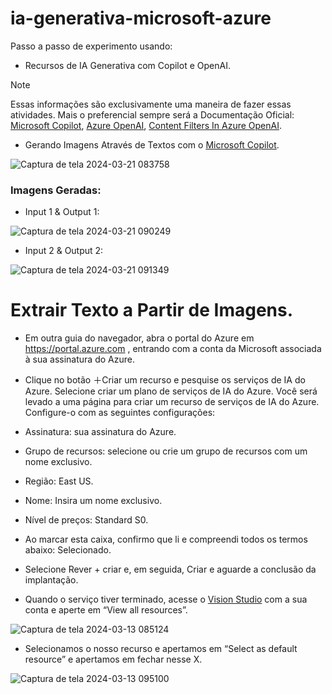 # ia-generativa-microsoft-azure
Passo a passo de experimento usando:
 - Recursos de IA Generativa com Copilot e OpenAI.

 > [!NOTE]
> Essas informações são exclusivamente uma maneira de fazer essas atividades.
>  Mais o preferencial sempre será a Documentação Oficial: [Microsoft Copilot](https://aka.ms/ai900-bing-copilot), [Azure OpenAI](https://aka.ms/ai900-azure-openai), [Content Filters In Azure OpenAI](https://aka.ms/ai900-content-filters).

- Gerando Imagens Através de Textos com o [Microsoft Copilot](https://copilot.microsoft.com/).

![Captura de tela 2024-03-21 083758](https://github.com/DalilaDeveloperMobile/dio-practice-microsoft-azure-ai-fundamentals/assets/29806802/067abf03-26ea-4231-b7a6-67dc6131f643)

### Imagens Geradas:
  - Input 1 & Output 1:
    
![Captura de tela 2024-03-21 090249](https://github.com/DalilaDeveloperMobile/dio-practice-microsoft-azure-ai-fundamentals/assets/29806802/9228967b-f350-4cb4-8fee-80837e665f43)

  - Input 2 & Output 2:

![Captura de tela 2024-03-21 091349](https://github.com/DalilaDeveloperMobile/dio-practice-microsoft-azure-ai-fundamentals/assets/29806802/253d0d27-5566-4aae-a342-01da45983593)

# Extrair Texto a Partir de Imagens.
- Em outra guia do navegador, abra o portal do Azure em https://portal.azure.com , entrando com a conta da Microsoft associada à sua assinatura do Azure.
- Clique no botão ＋Criar um recurso e pesquise os serviços de IA do Azure. Selecione criar um plano de serviços de IA do Azure. Você será levado a uma página para criar um recurso de serviços de IA do Azure. Configure-o com as seguintes configurações:
 - Assinatura: sua assinatura do Azure.
 - Grupo de recursos: selecione ou crie um grupo de recursos com um nome exclusivo.
 - Região: East US.
 - Nome: Insira um nome exclusivo.
 - Nível de preços: Standard S0.
 - Ao marcar esta caixa, confirmo que li e compreendi todos os termos abaixo: Selecionado.
 - Selecione Rever + criar e, em seguida, Criar e aguarde a conclusão da implantação.

- Quando o serviço tiver terminado, acesse o [Vision Studio](https://portal.vision.cognitive.azure.com/?azure-portal=true) com a sua conta e aperte em “View all resources”.

![Captura de tela 2024-03-13 085124](https://github.com/DalilaDeveloperMobile/dio-practice-microsoft-azure-ai-fundamentals/assets/29806802/7416fe96-77b7-4232-8c19-0ecf161e4871)

- Selecionamos o nosso recurso e apertamos em “Select as default resource” e apertamos em fechar nesse X.

![Captura de tela 2024-03-13 095100](https://github.com/DalilaDeveloperMobile/dio-practice-microsoft-azure-ai-fundamentals/assets/29806802/e742c464-e868-480a-bd2f-f76427d1faa9)
<br>
